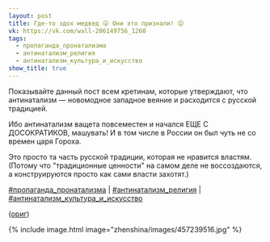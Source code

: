 ```yaml
---
layout: post
title: Где-то здох медвед 😮 Они это признали! 😮
vk: https://vk.com/wall-206149756_1260
tags:
  - пропаганда_пронатализма
  - антинатализм_религия
  - антинатализм_культура_и_искусство
show_title: true
---
```

Показывайте данный пост всем кретинам, которые утверждают, что антинатализм — новомодное западное веяние и расходится с русской традицией.

Ибо антинатализм ващета повсеместен и начался ЕЩЕ С ДОСОКРАТИКОВ, машувать! И в том числе в России он был чуть не со времен царя Гороха. 

Это просто та часть русской традиции, которая не нравится властям. (Потому что "традиционные ценности" на самом деле не воссоздаются, а конструируются просто как сами власти захотят.)

[#пропаганда_пронатализма](poisk.html#пропаганда_пронатализма) \| [#антинатализм_религия](poisk.html#антинатализм_религия) \| [#антинатализм_культура_и_искусство](poisk.html#антинатализм_культура_и_искусство)

([ориг](https://vk.com/wall652766682_1052))

{% include image.html image="zhenshina/images/457239516.jpg" %}
